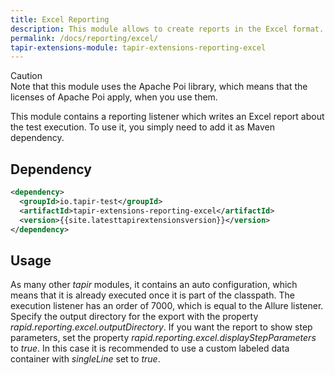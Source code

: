 ```yaml
---
title: Excel Reporting
description: This module allows to create reports in the Excel format.
permalink: /docs/reporting/excel/
tapir-extensions-module: tapir-extensions-reporting-excel
---
```


<div class="panel panel-warning">
  <div class="panel-heading">
    <div class="panel-title"><span class="fas fa-exclamation-circle"></span> Caution</div>
  </div>
  <div class="panel-body">
  Note that this module uses the Apache Poi library, which means that the licenses of Apache Poi apply, when you use them.
  </div>
</div>

This module contains a reporting listener which writes an Excel report about the test execution. To use it, you simply need to add it as Maven dependency.

## Dependency

``` xml
<dependency>
  <groupId>io.tapir-test</groupId>
  <artifactId>tapir-extensions-reporting-excel</artifactId>
  <version>{{site.latesttapirextensionsversion}}</version>
</dependency>
```

## Usage

As many other *tapir* modules, it contains an auto configuration, which means that it is already executed once it is part of the classpath. The execution listener has an order of 7000, which is equal to the Allure listener. Specify the output directory for the export with the property *rapid.reporting.excel.outputDirectory*. If you want the report to show step parameters, set the property *rapid.reporting.excel.displayStepParameters* to *true*. In this case it is recommended to use a custom labeled data container with *singleLine* set to *true*.

